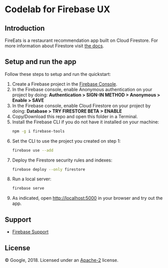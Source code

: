 # Codelab for Firebase UX

## Introduction

FireEats is a restaurant recommendation app built on Cloud Firestore.
For more information about Firestore visit [the docs][firestore-docs].

[firestore-docs]: https://firebase.google.com/docs/firestore/

## Setup and run the app

Follow these steps to setup and run the quickstart:

 1. Create a Firebase project in the [Firebase Console](https://console.firebase.google.com).
 1. In the Firebase console, enable Anonymous authentication on your project by doing: **Authentication > SIGN-IN METHOD > Anonymous > Enable > SAVE**
 1. In the Firebase console, enable Cloud Firestore on your project by doing: **Database > TRY FIRESTORE BETA > ENABLE**
 1. Copy/Download this repo and open this folder in a Terminal.
 1. Install the Firebase CLI if you do not have it installed on your machine:
    ```bash
    npm -g i firebase-tools
    ```
 1. Set the CLI to use the project you created on step 1:
    ```bash
    firebase use --add
    ```
 1. Deploy the Firestore security rules and indexes:
    ```bash
    firebase deploy --only firestore
    ```
 1. Run a local server:
    ```bash
    firebase serve
    ```
 1. As indicated, open [http://localhost:5000](http://localhost:5000) in your browser and try out the app.
 
## Support

- [Firebase Support](https://firebase.google.com/support/)

## License

© Google, 2018. Licensed under an [Apache-2](../LICENSE) license.

